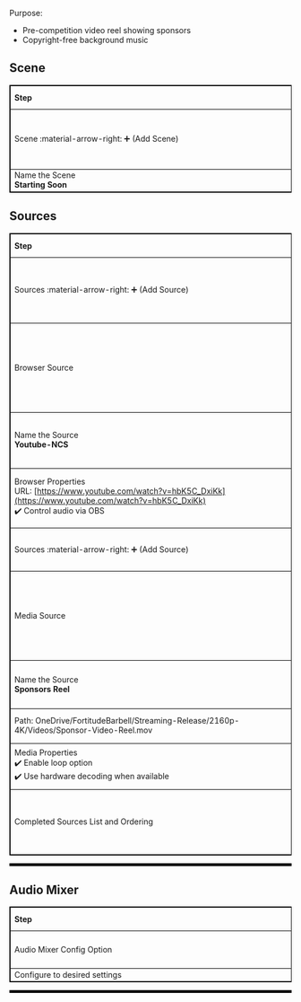 Purpose:

- Pre-competition video reel showing sponsors
- Copyright-free background music

## Scene
<style>
table, th, td {
  border: 1px solid black;
}
</style>
|  <div style="width:500px">Step</div>                       |             OBS ScreenShot                |
|:-----------------------------------------------------------|:-----------------------------------------:|
| Scene :material-arrow-right: :heavy_plus_sign: (Add Scene) | ![](artifacts/scenes/new-scene.png)       |
| Name the Scene <br><b>Starting Soon</b>                    | ![](artifacts/scenes/starting-soon/ss-scene-name.png)  |

## Sources

| <div style="width:500px">Step</div>                               |        OBS Screenshot                                            |
|:------------------------------------------------------------------|:----------------------------------------------------------------:|
| Sources :material-arrow-right: :heavy_plus_sign:  (Add Source)    | ![](artifacts/scenes/new-sources.png)                            |
| Browser Source                                                    | ![](artifacts/scenes/sources-new-browser.png)                    |
| Name the Source <br><b>Youtube-NCS  </b>                          | ![](artifacts/scenes/starting-soon/ss-name-source1.png)                        |
| Browser Properties <br>URL: [https://www.youtube.com/watch?v=hbK5C_DxiKk](https://www.youtube.com/watch?v=hbK5C_DxiKk) <br>:heavy_check_mark: Control audio via OBS    | ![](artifacts/scenes/starting-soon/ss-youtube-source.png) |
| Sources :material-arrow-right: :heavy_plus_sign:  (Add Source)    | ![](artifacts/scenes/starting-soon/ss-add-source2.png)                         |
| Media Source                                                      | ![](artifacts/scenes/sources-new-media-source.png)               |
| Name the Source <br><b>Sponsors Reel</b>                          | ![](artifacts/scenes/starting-soon/ss-name-source2.png)                        |
| Path: OneDrive/FortitudeBarbell/Streaming-Release/2160p-4K/Videos/Sponsor-Video-Reel.mov| ![](artifacts/scenes/starting-soon/ss-sponsors-media.png)   |
| Media Properties <br>:heavy_check_mark: Enable loop option<br>:heavy_check_mark: Use hardware decoding when available | ![](artifacts/scenes/starting-soon/ss-source2-properties.png) |
| Completed Sources List and Ordering                               |![](artifacts/scenes/starting-soon/ss-sources-order.png) |

<hr style="border:2px solid black">


## Audio Mixer
| <div style="width:500px">Step</div>        |                OBS Screenshot                   |
|:-------------------------------------------|:-----------------------------------------------:|
| Audio Mixer Config Option                  | ![](artifacts/scenes/starting-soon/ss-audio-mixer-1.png)      |
| Configure to desired settings              | ![](artifacts/scenes/starting-soon/ss-audio-options.png) |

<hr style="border:2px solid black">

